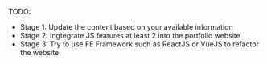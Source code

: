 TODO:
- Stage 1: Update the content based on your available information
- Stage 2: Ingtegrate JS features at least 2 into the portfolio website
- Stage 3: Try to use FE Framework such as ReactJS or VueJS to refactor the website
